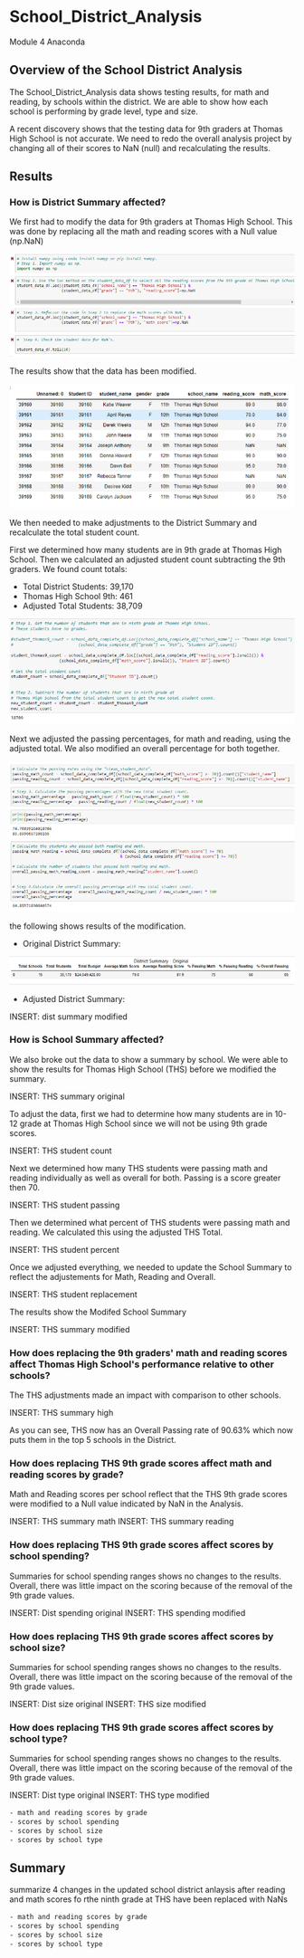 # School_District_Analysis
Module 4 Anaconda

## Overview of the School District Analysis

The School_District_Analysis data shows testing results, for math and reading, by schools within the district.  We are able to show how each school is performing by grade level, type and size.

A recent discovery shows that the testing data for 9th graders at Thomas High School is not accurate.  We need to redo the overall analysis project by changing all of their scores to NaN (null) and recalculating the results.




## Results

### How is District Summary affected?

We first had to modify the data for 9th graders at Thomas High School.  This was done by replacing all the math and reading scores with a Null value (np.NaN)

![Modify Data](https://github.com/ckbauman/School_District_Analysis/blob/main/Modify_Data_1-4.png)

The results show that the data has been modified.

![Modify Output](https://github.com/ckbauman/School_District_Analysis/blob/main/Modify_Data_Output.png)

We then needed to make adjustments to the District Summary and recalculate the total student count.

First we determined how many students are in 9th grade at Thomas High School.  Then we calculated an adjusted student count subtracting the 9th graders.  We found count totals:

- Total District Students: 39,170
- Thomas High School 9th:  461
- Adjusted Total Students: 38,709

![Modify Count](https://github.com/ckbauman/School_District_Analysis/blob/main/Modify_Student_Count.png)

Next we adjusted the passing percentages, for math and reading, using the adjusted total.  We also modified an overall percentage for both together.


![Modify percent](https://github.com/ckbauman/School_District_Analysis/blob/main/Modify_Student_Percent.png)

the following shows results of the modification.

- Original District Summary:

![summary original](https://github.com/ckbauman/School_District_Analysis/blob/main/Dist_Summary_original.png)


- Adjusted District Summary:

INSERT:  dist summary modified


### How is School Summary affected?

We also broke out the data to show a summary by school.  We were able to show the results for Thomas High School (THS) before we modified the summary.

INSERT: THS summary original

To adjust the data, first we had to determine how many students are in 10-12 grade at Thomas High School since we will not be using 9th grade scores.

INSERT:  THS student count

Next we determined how many THS students were passing math and reading individually as well as overall for both.  Passing is a score greater then 70.

INSERT:  THS student passing

Then we determined what percent of THS students were passing math and reading.  We calculated this using the adjusted THS Total.

INSERT:  THS student percent

Once we adjusted everything, we needed to update the School Summary to reflect the adjustements for Math, Reading and Overall.

INSERT:  THS student replacement

The results show the Modifed School Summary

INSERT:  THS summary modified

### How does replacing the 9th graders' math and reading scores affect Thomas High School's performance relative to other schools?

The THS adjustments made an impact with comparison to other schools.

INSERT:  THS summary high

As you can see, THS now has an Overall Passing rate of 90.63% which now puts them in the top 5 schools in the District.


### How does replacing THS 9th grade scores affect math and reading scores by grade?

Math and Reading scores per school reflect that the THS 9th grade scores were modified to a Null value indicated by NaN in the Analysis.

INSERT:  THS summary math
INSERT:  THS summary reading

### How does replacing THS 9th grade scores affect scores by school spending?

Summaries for school spending ranges shows no changes to the results.  Overall, there was little impact on the scoring because of the removal of the 9th grade values.

INSERT:  Dist spending original
INSERT:  THS spending modified

### How does replacing THS 9th grade scores affect scores by school size?

Summaries for school spending ranges shows no changes to the results.  Overall, there was little impact on the scoring because of the removal of the 9th grade values.

INSERT:  Dist size original
INSERT:  THS size modified


### How does replacing THS 9th grade scores affect scores by school type?

Summaries for school spending ranges shows no changes to the results.  Overall, there was little impact on the scoring because of the removal of the 9th grade values.

INSERT:  Dist type original
INSERT:  THS type modified

    - math and reading scores by grade
    - scores by school spending
    - scores by school size
    - scores by school type





## Summary

summarize 4 changes in the updated school district anlaysis after reading and math scores fo rthe ninth grade at THS have been replaced with NaNs



    - math and reading scores by grade
    - scores by school spending
    - scores by school size
    - scores by school type
